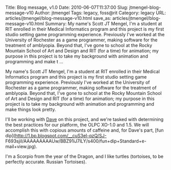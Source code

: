 Title: Blog message, v1.0
Date: 2010-06-07T11:37:00
Slug: jtmengel-blog-message-v10
Author: jtmengel
Tags: legacy, foss@rit
Category: legacy
URL: articles/jtmengel/blog-message-v10.html
save_as: articles/jtmengel/blog-message-v10.html
Summary: My name's Scott JT Mengel, I'm a student at RIT enrolled in their Medical Informatics program and this project is my first studio setting game programming experience. Previously I've worked at the University of Rochester as a game programmer, making software for the treatment of amblyopia. Beyond that, I've gone to school at the Rocky Mountain School of Art and Design and RIT (for a time) for animation; my purpose in this project is to take my background with animation and programming and make t ... 

My name's Scott JT Mengel, I'm a student at RIT enrolled in their Medical
Informatics program and this project is my first studio setting game
programming experience. Previously I've worked at the University of Rochester
as a game programmer, making software for the treatment of amblyopia. Beyond
that, I've gone to school at the Rocky Mountain School of Art and Design and
RIT (for a time) for animation; my purpose in this project is to take my
background with animation and programming and make things look pretty.

I'll be working with [Dave](http://foss.rit.edu/blog/14) on this project, and
we're tasked with determining the best practices for our platform, the OLPC
XO-1.0 and 1.5. We will accomplish this with copious amounts of caffeine and,
for Dave's part, [fun dip](http://1.bp.blogspot.com/__cuS3eI-qzQ/SJ-
F693sjiI/AAAAAAAAAUw/BBZ91iJ7lLY/s400/fun+dip+Standard+e-mail+view.jpg).

I'm a Scorpio from the year of the Dragon, and I like turtles (tortoises, to
be perfectly accurate. Russian Tortoises).

